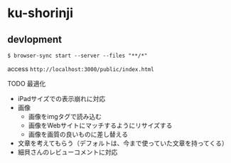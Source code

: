 # ku-shorinji

## devlopment
`$ browser-sync start --server --files "**/*"`

access `http://localhost:3000/public/index.html`

TODO 最適化
- iPadサイズでの表示崩れに対応
- 画像
  - 画像をimgタグで読み込む
  - 画像をWebサイトにマッチするようにリサイズする
  - 画像を画質の良いものに差し替える
- 文章を考えてもらう（デフォルトは、今まで使っていた文章を持ってくる）
- 細貝さんのレビューコメントに対応

